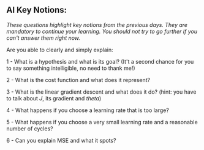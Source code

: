 ## AI Key Notions: 
*These questions highlight key notions from the previous days. They are mandatory to continue your learning. You should not try to go further if you can't answer them right now.*

Are you able to clearly and simply explain:  

1 - What is a hypothesis and what is its goal? (It't a second chance for you to say something intelligible, no need to thank me!)  

2 - What is the cost function and what does it represent?  

3 - What is the linear gradient descent and what does it do?  (hint: you have to talk about _J_, its gradient and _theta_)

4 - What happens if you choose a learning rate that is too large?

5 - What happens if you choose a very small learning rate and a reasonable number of cycles?

6 - Can you explain MSE and what it spots?